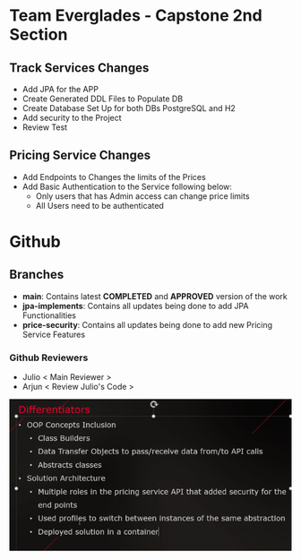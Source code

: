 # Team Everglades - Capstone 2nd Section

## Track Services Changes
-  Add JPA for the APP
-  Create Generated DDL Files to Populate DB
-  Create Database Set Up for both DBs PostgreSQL and H2
-  Add security to the Project
-  Review Test

## Pricing Service Changes
- Add Endpoints to Changes the limits of the Prices
- Add Basic Authentication to the Service following below:
  - Only users that has Admin access can change price limits
  - All Users need to be authenticated

# Github

## Branches
- **main**: Contains latest **COMPLETED** and **APPROVED** version of the work
- **jpa-implements**: Contains all updates being done to add JPA Functionalities
- **price-security**: Contains all updates being done to add new Pricing Service Features

### Github Reviewers
- Julio < Main Reviewer >
- Arjun < Review Julio's Code >

![img.png](img.png)